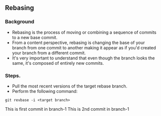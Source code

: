 ## Rebasing

### Background
- Rebasing is the process of moving or combining a sequence of commits to a new base commit.
- From a content perspective, rebasing is changing the base of your branch from one commit to another making it appear as if you'd created your branch from a different commit.
- It's very important to understand that even though the branch looks the same, it's composed of entirely new commits.

### Steps.
- Pull the most recent versions of the target rebase branch.
- Perform the following command: 
```
git revbase -i <target branch>
```

This is first commit in branch-1
This is 2nd commit in branch-1